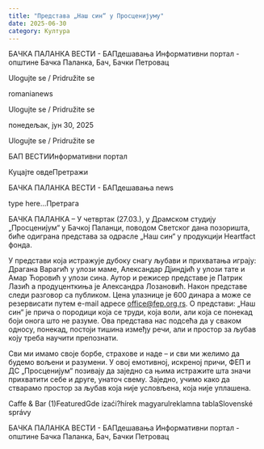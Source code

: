 ```yaml
---
title: "Представа „Наш син“ у Просценијуму"
date: 2025-06-30
category: Култура
---
```


БАЧКА ПАЛАНКА ВЕСТИ - БАПдешавања Информативни портал - општине Бачка Паланка, Бач, Бачки Петровац

Ulogujte se / Pridružite se

romanianews

Ulogujte se / Pridružite se

понедељак, јун 30, 2025

Ulogujte se / Pridružite se

БАП ВЕСТИИнформативни портал

Куцајте овдеПретражи

БАЧКА ПАЛАНКА ВЕСТИ - БАПдешавања news

type here...Претрага

БАЧКА ПАЛАНКА – У четвртак (27.03.), у Драмском студију „Просценијум“ у Бачкој Паланци, поводом Светског дана позоришта, биће одиграна представа за одрасле „Наш син“ у продукцији Heartfact фонда.

У представи која истражује дубоку снагу љубави и прихватања играју: Драгана Варагић у улози маме, Александар Дјиндјић у улози тате и Амар Ћоровић у улози сина. Аутор и режисер представе је Патрик Лазић а продуценткиња је Александра Лозановић. Након представе следи разговор са публиком. Цена улазнице је 600 динара а може се резервисати путем e-mail адресе office@fep.org.rs.
О представи:
„Наш син“ је прича о породици која се труди, која воли, али која се понекад боји онога што не разуме. Ова представа нас подсећа да у сваком односу, понекад, постоји тишина између речи, али и простор за љубав коју треба научити препознати.


Сви ми имамо своје борбе, страхове и наде – и сви ми желимо да будемо вољени и разумени. У овој емотивној, искреној причи, ФЕП и ДС „Просценијум“ позивају да заједно са њима истражите шта значи прихватити себе и друге, унаточ свему. Заједно, учимо како да стварамо простор за љубав која није условљена, која није уплашена.

Caffe & Bar (1)FeaturedGde izaći?hírek magyarulreklamna tablaSlovenské správy

БАЧКА ПАЛАНКА ВЕСТИ - БАПдешавања Информативни портал - општине Бачка Паланка, Бач, Бачки Петровац
